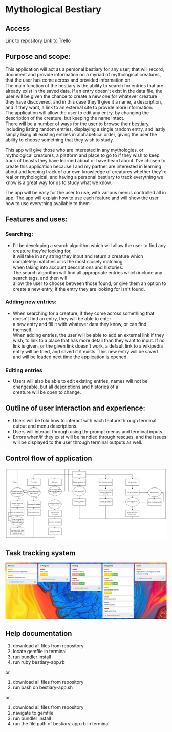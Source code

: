 # Mythological Bestiary
## Access
[Link to repository](https://github.com/Deeon-Burgan/DeeonBurgan_T1A3)
[Link to Trello](https://trello.com/b/26ZYSELf/bestiary-console-app)

## Purpose and scope: 
This application will act as a personal bestiary for any user, that will record, document and provide information on a myriad of mythological creatures, that the user has come across and provided information on.  
The main function of the bestiary is the ability to search for entries that are already exist in the saved data. If an entry doesn't exist in the data file, the user will be given the chance to create a new one for whatever creature they have discovered, and in this case they'll give it a name, a description, and if they want, a link to an external site to provide more information.  
The application will allow the user to edit any entry, by changing the description of the creature, but keeping the name intact.  
There will be a number of ways for the user to browse their bestiary, including listing random entries, displaying a single random entry, and lastly simply lising all existing entries in alphabetical order, giving the user the ability to choose something that they wish to study.

This app will give those who are interested in any mythologies, or mythological creatures, a platform and place to go to if they wish to keep track of beasts they have learned about or have heard about. I've chosen to create this application because I and my partner are interested in learning about and keeping track of our own knowledge of creatures whether they're real or mythological, and having a personal bestiary to track everything we know is a great way for us to study what we know.

The app will be easy for the user to use, with various menus controlled all in app. The app will explain how to use each feature and will show the user how to use everything available to them.

## Features and uses:
### Searching:
- I'll be developing a search algorithm which will allow the user to find any creature they're looking for,  
it will take in any string they input and return a creature which completely matches or is the most closely matching  
when taking into account descriptions and histories.  
The search algorithm will find all appropriate entries which include any search tags, and then will  
allow the user to choose between those found, or give them an option to create a new entry, if the entry they are looking for isn't found.

### Adding new entries:
- When searching for a creature, if they come across something that doesn't find an entry, they will be able to enter  
a new entry and fill it with whatever data they know, or can find themself.  
When adding entries, the user will be able to add an external link if they wish, to link to a place that has more detail than they want to input. If no link is given, or the given link doesn't work, a default link to a wikipedia entry will be tried, and saved if it exists.
This new entry will be saved and will be loaded next time the application is opened.

### Editing entries
- Users will also be able to edit existing entries, names will not be changeable, but all descriptions and histories of a  
creature will be open to change.

## Outline of user interaction and experience:
- Users will be told how to interact with each feature through terminal output and menu descriptions.
- Users will interact through using tty-prompt menus and terminal inputs.
- Errors when/if they exist will be handled through rescues, and the issues will be displayed to the user through terminal outputs as well.

## Control flow of application
![uml diagram](./docs/uml.png)

## Task tracking system
![pic of trello](./docs/tasktracking.PNG)

## Help documentation
1. download all files from repository
2. locate gemfile in terminal 
3. run bundler install
4. run ruby bestiary-app.rb  

or  

1. download all files from repository
2. run bash on bestiary-app.sh  

or  

1. download all files from repository
2. navigate to gemfile
3. run bundler install
4. run the file path of bestiary-app.rb in terminal